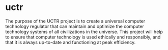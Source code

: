 # uctr
The purpose of the UCTR project is to create a universal computer technology regulator that can maintain and optimize the computer technology systems of all civilizations in the universe. This project will help to ensure that computer technology is used ethically and responsibly, and that it is always up-to-date and functioning at peak efficiency.
